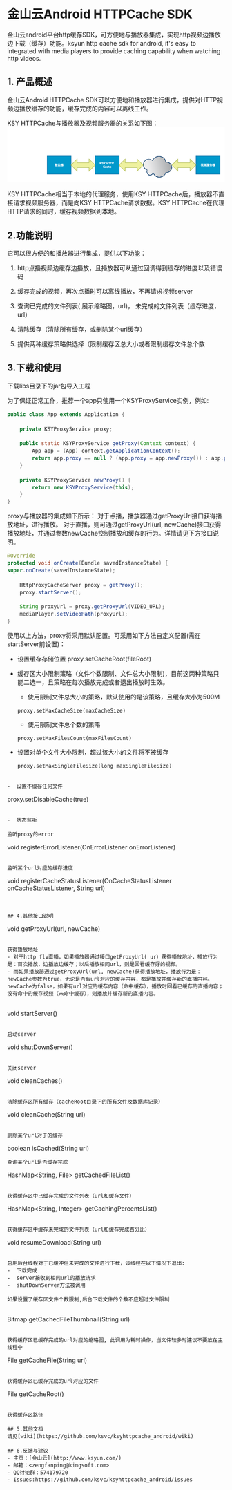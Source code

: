 # 金山云Android HTTPCache SDK
金山云android平台http缓存SDK，可方便地与播放器集成，实现http视频边播放边下载（缓存）功能。ksyun http cache sdk for android, it's easy to integrated with media players to provide caching capability when watching http videos.

## 1. 产品概述
金山云Android HTTPCache SDK可以方便地和播放器进行集成，提供对HTTP视频边播放缓存的功能，缓存完成的内容可以离线工作。

KSY HTTPCache与播放器及视频服务器的关系如下图：
![](https://github.com/sujia/image_foder/blob/master/ksy_http_cache.png)

KSY HTTPCache相当于本地的代理服务，使用KSY HTTPCache后，播放器不直接请求视频服务器，而是向KSY HTTPCache请求数据。KSY HTTPCache在代理HTTP请求的同时，缓存视频数据到本地。

## 2.功能说明
它可以很方便的和播放器进行集成，提供以下功能：
1. http点播视频边缓存边播放，且播放器可从通过回调得到缓存的进度以及错误码

2. 缓存完成的视频，再次点播时可以离线播放，不再请求视频server

3. 查询已完成的文件列表( 展示缩略图，url)， 未完成的文件列表（缓存进度，url）

4. 清除缓存（清除所有缓存，或删除某个url缓存）
      
5. 提供两种缓存策略供选择（限制缓存区总大小或者限制缓存文件总个数


## 3.下载和使用
下载libs目录下的jar包导入工程

为了保证正常工作，推荐一个app只使用一个KSYProxyService实例，例如:
```java
public class App extends Application {

    private KSYProxyService proxy;

    public static KSYProxyService getProxy(Context context) {
        App app = (App) context.getApplicationContext();
        return app.proxy == null ? (app.proxy = app.newProxy()) : app.proxy;
    }

    private KSYProxyService newProxy() {
        return new KSYProxyService(this);
    }
}
```

proxy与播放器的集成如下所示：
对于点播，播放器通过getProxyUrl接口获得播放地址，进行播放。
对于直播，则可通过getProxyUrl(url, newCache)接口获得播放地址，并通过参数newCache控制播放和缓存的行为。详情请见下方接口说明。


```java
@Override
protected void onCreate(Bundle savedInstanceState) {
super.onCreate(savedInstanceState);

    HttpProxyCacheServer proxy = getProxy();
    proxy.startServer();

    String proxyUrl = proxy.getProxyUrl(VIDEO_URL);
    mediaPlayer.setVideoPath(proxyUrl);
}
```

使用以上方法，proxy将采用默认配置。可采用如下方法自定义配置(需在startServer前设置)：

-  设置缓存存储位置
   proxy.setCacheRoot(fileRoot)

-  缓存区大小限制策略（文件个数限制、文件总大小限制)，目前这两种策略只能二选一，且策略在每次播放完成或者退出播放时生效。
   
   - 使用限制文件总大小的策略，默认使用的是该策略，且缓存大小为500M

   ```
   proxy.setMaxCacheSize(maxCacheSize)
   ```
   
   - 使用限制文件总个数的策略

   ```
   proxy.setMaxFilesCount(maxFilesCount)
   ```

-  设置对单个文件大小限制，超过该大小的文件将不被缓存

   ```
   proxy.setMaxSingleFileSize(long maxSingleFileSize)
  ```

-  设置不缓存任何文件

   ```
   proxy.setDisableCache(true)
   ```

-  状态监听

   监听proxy的error

   ```
   void registerErrorListener(OnErrorListener onErrorListener)
   ```

   监听某个url对应的缓存进度

   ```
   void registerCacheStatusListener(OnCacheStatusListener onCacheStatusListener, String url)
  ```


## 4.其他接口说明
```
void getProxyUrl(url, newCache)
```

获得播放地址
- 对于http flv直播，如果播放器通过接口getProxyUrl( ur）获得播放地址，播放行为是：首次播放，边播放边缓存；以后播放相同url，则是回看缓存好的视频。
- 而如果播放器通过getProxyUrl(url, newCache)获得播放地址，播放行为是：newCache参数为true，无论是否有url对应的缓存内容，都是播放并缓存新的直播内容。newCache为false，如果有url对应的缓存内容（命中缓存），播放时回看已缓存的直播内容；没有命中的缓存视频（未命中缓存），则播放并缓存新的直播内容。


```
void startServer() 
```

启动server

```
void shutDownServer() 
```

关闭server

```
void cleanCaches()
```

清除缓存区所有缓存（cacheRoot目录下的所有文件及数据库记录）

```
void cleanCache(String url)
```

删除某个url对于的缓存

```
boolean isCached(String url)
```
查询某个url是否缓存完成

```
HashMap<String, File> getCachedFileList()
```

获得缓存区中已缓存完成的文件列表（url和缓存文件）

```
HashMap<String, Integer> getCachingPercentsList() 
```

获得缓存区中缓存未完成的文件列表（url和缓存完成百分比）

```
void resumeDownload(String url)
```

启用后台线程对于已缓冲但未完成的文件进行下载，该线程在以下情况下退出:
-  下载完成
-  server接收到相同url的播放请求
-  shutDownServer方法被调用

如果设置了缓存区文件个数限制,后台下载文件的个数不应超过文件限制


```
Bitmap getCachedFileThumbnail(String url)
```

获得缓存区已缓存完成的url对应的缩略图, 此调用为耗时操作，当文件较多时建议不要放在主线程中

```
File getCacheFile(String url)
```

获得缓存区已缓存完成的url对应的文件

```
File getCacheRoot()
```

获得缓存区路径

## 5.其他文档
请见[wiki](https://github.com/ksvc/ksyhttpcache_android/wiki)

## 6.反馈与建议
- 主页：[金山云](http://www.ksyun.com/)
- 邮箱：<zengfanping@kingsoft.com>
- QQ讨论群：574179720
- Issues:https://github.com/ksvc/ksyhttpcache_android/issues
